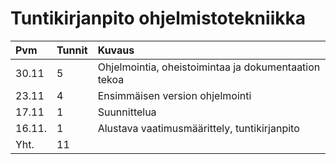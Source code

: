 # Tuntikirjanpito ohjelmistotekniikka

| Pvm   | Tunnit | Kuvaus |
| :-----|:-------| :------|
| 30.11 | 5  | Ohjelmointia, oheistoimintaa ja dokumentaation tekoa
| 23.11 | 4	 | Ensimmäisen version ohjelmointi |
| 17.11 | 1	 | Suunnittelua |
| 16.11.| 1      | Alustava vaatimusmäärittely, tuntikirjanpito |
| Yht.  | 11      | | 
